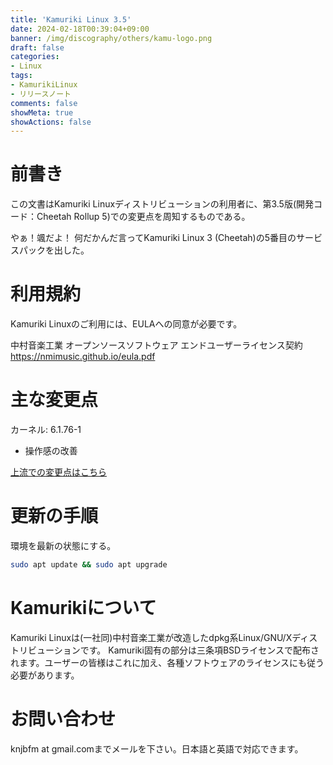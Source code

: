 ```yaml
---
title: 'Kamuriki Linux 3.5'
date: 2024-02-18T00:39:04+09:00
banner: /img/discography/others/kamu-logo.png
draft: false
categories:
- Linux
tags:
- KamurikiLinux
- リリースノート
comments: false
showMeta: true
showActions: false
---
```


# 前書き
この文書はKamuriki Linuxディストリビューションの利用者に、第3.5版(開発コード：Cheetah Rollup 5)での変更点を周知するものである。

やぁ！颯だよ！
何だかんだ言ってKamuriki Linux 3 (Cheetah)の5番目のサービスパックを出した。

# 利用規約
Kamuriki Linuxのご利用には、EULAへの同意が必要です。

中村音楽工業 オープンソースソフトウェア エンドユーザーライセンス契約 https://nmimusic.github.io/eula.pdf

# 主な変更点
カーネル: 6.1.76-1

- 操作感の改善

[上流での変更点はこちら](https://www.debian.org/News/2024/20240210)

# 更新の手順
環境を最新の状態にする。
```bash
sudo apt update && sudo apt upgrade
```

# Kamurikiについて
Kamuriki Linuxは(一社同)中村音楽工業が改造したdpkg系Linux/GNU/Xディストリビューションです。
Kamuriki固有の部分は三条項BSDライセンスで配布されます。ユーザーの皆様はこれに加え、各種ソフトウェアのライセンスにも従う必要があります。

# お問い合わせ
knjbfm at gmail.comまでメールを下さい。日本語と英語で対応できます。 
